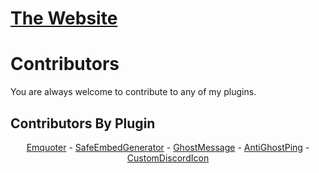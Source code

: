 # [The Website](https://khub.kyza.gq/)

# Contributors

You are always welcome to contribute to any of my plugins.

## Contributors By Plugin

<p align="center">
  <a href="https://github.com/KyzaGitHub/Khub/projects/2#column-6566127">Emquoter</a> - 
  <a href="https://github.com/KyzaGitHub/Khub/projects/3#column-6566129">SafeEmbedGenerator</a> - 
  <a href="https://github.com/KyzaGitHub/Khub/projects/5#column-6566248">GhostMessage</a> - 
  <a href="https://github.com/KyzaGitHub/Khub/projects/4#column-6566147">AntiGhostPing</a> - 
  <a href="https://github.com/KyzaGitHub/Khub/projects/6#column-6566258">CustomDiscordIcon</a>
</p>
